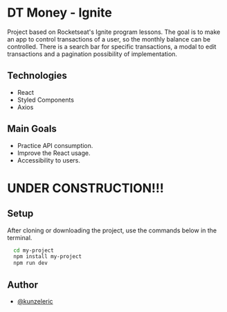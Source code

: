 # DT Money - Ignite
Project based on Rocketseat's Ignite program lessons. 
The goal is to make an app to control transactions of a user, so the monthly balance can be controlled.
There is a search bar for specific transactions, a modal to edit transactions and a pagination possibility of implementation.

## Technologies

- React
- Styled Components
- Axios

## Main Goals

- Practice API consumption.
- Improve the React usage.
- Accessibility to users.

# UNDER CONSTRUCTION!!!

## Setup

After cloning or downloading the project, use the commands below in the terminal.

```bash
  cd my-project
  npm install my-project
  npm run dev
```
    
## Author

- [@kunzeleric](https://www.github.com/kunzeleric)
